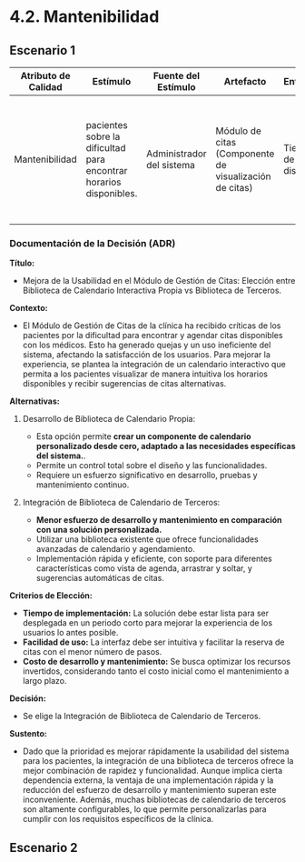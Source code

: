 # 4.2. Mantenibilidad

## Escenario 1
| **Atributo de Calidad** | **Estímulo** | **Fuente del Estímulo** | **Artefacto** | **Entorno** | **Respuesta** | **Medida de Respuestas** |
| ----------------------- | ------------ | ----------------------- | ------------- | ----------- | ------------- | ------------------------ |
| Mantenibilidad | pacientes sobre la dificultad para encontrar horarios disponibles. | Administrador del sistema | Módulo de citas (Componente de visualización de citas) | Tiempo de diseño | Recibir sugerencias de horarios alternativos cuando no haya atención por medio de un calendario interactivo.	| Reducción del 50% en el tiempo necesario para encontrar un horario disponible. |


### Documentación de la Decisión (ADR)
**Título:**
  - Mejora de la Usabilidad en el Módulo de Gestión de Citas: Elección entre Biblioteca de Calendario Interactiva Propia vs Biblioteca de Terceros.

**Contexto:**
  - El Módulo de Gestión de Citas de la clínica ha recibido críticas de los pacientes por la dificultad para encontrar y agendar citas disponibles con los médicos. Esto ha generado quejas y un uso ineficiente del sistema, afectando la satisfacción de los usuarios. Para mejorar la experiencia, se plantea la integración de un calendario interactivo que permita a los pacientes visualizar de manera intuitiva los horarios disponibles y recibir sugerencias de citas alternativas.


**Alternativas:**

1. Desarrollo de Biblioteca de Calendario Propia:
    - Esta opción permite **crear un componente de calendario personalizado desde cero, adaptado a las necesidades específicas del sistema.**.
    - Permite un control total sobre el diseño y las funcionalidades.
    - Requiere un esfuerzo significativo en desarrollo, pruebas y mantenimiento continuo.

2. Integración de Biblioteca de Calendario de Terceros:
    - **Menor esfuerzo de desarrollo y mantenimiento en comparación con una solución personalizada.**
    - Utilizar una biblioteca existente que ofrece funcionalidades avanzadas de calendario y agendamiento.
    - Implementación rápida y eficiente, con soporte para diferentes características como vista de agenda, arrastrar y soltar, y sugerencias automáticas de citas.

**Criterios de Elección:**
  - **Tiempo de implementación:** La solución debe estar lista para ser desplegada en un periodo corto para mejorar la experiencia de los usuarios lo antes posible.
  - **Facilidad de uso:** La interfaz debe ser intuitiva y facilitar la reserva de citas con el menor número de pasos.
  - **Costo de desarrollo y mantenimiento:** Se busca optimizar los recursos invertidos, considerando tanto el costo inicial como el mantenimiento a largo plazo.

**Decisión:**
  - Se elige la Integración de Biblioteca de Calendario de Terceros.

**Sustento:**
  - Dado que la prioridad es mejorar rápidamente la usabilidad del sistema para los pacientes, la integración de una biblioteca de terceros ofrece la mejor combinación de rapidez y funcionalidad. Aunque implica cierta dependencia externa, la ventaja de una implementación rápida y la reducción del esfuerzo de desarrollo y mantenimiento superan este inconveniente. Además, muchas bibliotecas de calendario de terceros son altamente configurables, lo que permite personalizarlas para cumplir con los requisitos específicos de la clínica.

## Escenario 2
